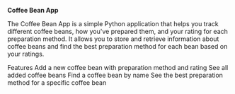 **Coffee Bean App**

The Coffee Bean App is a simple Python application that helps you track different coffee beans, how you've prepared them, and your rating for each preparation method. It allows you to store and retrieve information about coffee beans and find the best preparation method for each bean based on your ratings.

Features
Add a new coffee bean with preparation method and rating
See all added coffee beans
Find a coffee bean by name
See the best preparation method for a specific coffee bean
